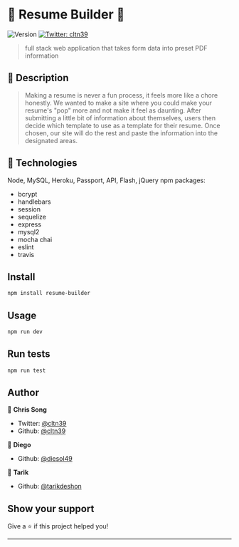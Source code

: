 #  🔹 Resume Builder 🔹
![Version](https://img.shields.io/badge/version-1.0.1-blue.svg?cacheSeconds=2592000)
[![Twitter: cltn39](https://img.shields.io/twitter/follow/cltn39.svg?style=social)](https://twitter.com/cltn39)

> full stack web application that takes form data into preset PDF information

## 📰 Description
> Making a resume is never a fun process, it feels more like a chore honestly. We wanted to make a site where you could make your resume's "pop" more and not make it feel as daunting. After submitting a little bit of information about themselves, users then decide which template to use as a template for their resume. Once chosen, our site will do the rest and paste the information into the designated areas.

## 🔨 Technologies
Node, MySQL, Heroku, Passport, API, Flash, jQuery npm packages:

* bcrypt
* handlebars
* session
* sequelize
* express
* mysql2
* mocha chai
* eslint
* travis

## Install
```sh
npm install resume-builder
```

## Usage

```sh
npm run dev
```

## Run tests

```sh
npm run test
```

## Author

👤 **Chris Song**

* Twitter: [@cltn39](https://twitter.com/cltn39)
* Github: [@cltn39](https://github.com/cltn39)

👤 **Diego**

* Github: [@diesol49](https://github.com/diesol49)

👤 **Tarik**

* Github: [@tarikdeshon](https://github.com/tarikdeshon)

## Show your support

Give a ⭐️ if this project helped you!


***